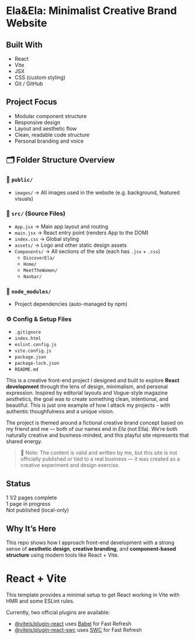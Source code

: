 # Ela&Ela: Minimalist Creative Brand Website

## Built With
- React
- Vite
- JSX
- CSS (custom styling)
- Git / GitHub

## Project Focus
- Modular component structure
- Responsive design
- Layout and aesthetic flow
- Clean, readable code structure
- Personal branding and voice

## 🗂️ Folder Structure Overview

### 📁 `public/`
- `images/` → All images used in the website (e.g. background, featured visuals)

### 📁 `src/` (Source Files)
- `App.jsx` → Main app layout and routing
- `main.jsx` → React entry point (renders App to the DOM)
- `index.css` → Global styling
- `assets/` → Logo and other static design assets
- `Components/` → All sections of the site (each has `.jsx` + `.css`)
  - `DiscoverEla/`
  - `Home/`
  - `MeetTheWomen/`
  - `Navbar/`

### 📁 `node_modules/`
- Project dependencies (auto-managed by npm)

### ⚙️ Config & Setup Files
- `.gitignore`
- `index.html`
- `eslint.config.js`
- `vite.config.js`
- `package.json`
- `package-lock.json`
- `README.md`


This is a creative front-end project I designed and built to explore **React development** through the lens of design, minimalism, and personal expression. Inspired by editorial layouts and Vogue-style magazine aesthetics, the goal was to create something clean, intentional, and beautiful. This is just one example of how I attack my projects - with authentic thoughfulness and a unique vision.

The project is themed around a fictional creative brand concept based on my friend and me — both of our names end in *Ela* (not Ella). We’re both naturally creative and business-minded, and this playful site represents that shared energy.

> 📝 Note: The content is valid and written by me, but this site is not officially published or tied to a real business — it was created as a creative experiment and design exercise.

## Status
1 1/2 pages complete  
1 page in progress  
Not published (local-only)

## Why It’s Here
This repo shows how I approach front-end development with a strong sense of **aesthetic design**, **creative branding**, and **component-based structure** using modern tools like React + Vite.






# React + Vite

This template provides a minimal setup to get React working in Vite with HMR and some ESLint rules.

Currently, two official plugins are available:

- [@vitejs/plugin-react](https://github.com/vitejs/vite-plugin-react/blob/main/packages/plugin-react/README.md) uses [Babel](https://babeljs.io/) for Fast Refresh
- [@vitejs/plugin-react-swc](https://github.com/vitejs/vite-plugin-react-swc) uses [SWC](https://swc.rs/) for Fast Refresh
